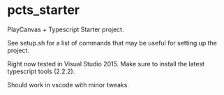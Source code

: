 # pcts_starter
PlayCanvas + Typescript Starter project. 

See setup.sh for a list of commands that may be useful for setting up the project.

Right now tested in Visual Studio 2015. Make sure to install the latest typescript tools (2.2.2). 

Should work in vscode with minor tweaks.

